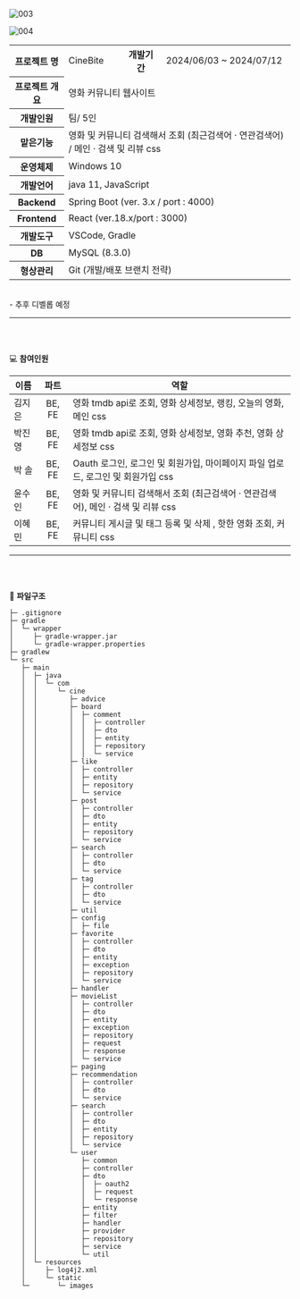 
![003](https://github.com/user-attachments/assets/37882eba-3d6f-4bef-9b61-166bf2537375)

![004](https://github.com/user-attachments/assets/7d534395-c36d-4168-a290-c9e5f788def0)

<table>
    <tr>
        <th>프로젝트 명</th>
        <td>CineBite</td>
        <th>개발기간</th>
        <td>2024/06/03 ~ 2024/07/12</td>
    </tr>
    <tr>
        <th>프로젝트 개요</th>
        <td colspan="3"> 영화 커뮤니티 웹사이트</td>
    </tr>
    <tr>
        <th>개발인원</th>
        <td colspan="3">팀/ 5인 </td>
    </tr>
    <tr>
        <th>맡은기능</th>
        <td colspan="3"> 영화 및 커뮤니티 검색해서 조회 (최근검색어 · 연관검색어) / 메인 · 검색 및 리뷰 css </td>
    </tr>
    <tr>
        <th>운영체제</th>
        <td colspan="3">Windows 10</td>
    </tr>
    <tr>
        <th>개발언어</th>
        <td colspan="3"> java 11, JavaScript</td>
    </tr>
      <tr>
        <th>Backend</th>
        <td colspan="3"> Spring Boot (ver. 3.x / port : 4000)</td>
    </tr>
     <tr>
        <th>Frontend</th>
        <td colspan="3"> React (ver.18.x/port : 3000)</td>
    </tr>
    <tr>
        <th>개발도구</th>
        <td colspan="3">VSCode, Gradle</td>
    </tr>
    <tr>
        <th>DB</th>
        <td colspan="3">MySQL (8.3.0)</td>
    </tr>
     <tr>
        <th>형상관리</th>
        <td colspan="3">Git (개발/배포 브랜치 전략)</td>
    </tr>
</table>
</br>
- 추후 디벨롭 예정

---
</br></br>

💻 **참여인원**

| 이름   |  파트  | 역할                                                                              |
| ------ | :----: | --------------------------------------------------------------------------------- |
| 김지은 | BE, FE | 영화 tmdb api로 조회, 영화 상세정보, 랭킹, 오늘의 영화, 메인 css                  |
| 박진영 | BE, FE | 영화 tmdb api로 조회, 영화 상세정보, 영화 추천, 영화 상세정보 css                 |
| 박 솔  | BE, FE | Oauth 로그인, 로그인 및 회원가입, 마이페이지 파일 업로드, 로그인 및 회원가입 css  |
| 윤수인 | BE, FE | 영화 및 커뮤니티 검색해서 조회 (최근검색어 · 연관검색어), 메인 · 검색 및 리뷰 css |
| 이혜민 | BE, FE | 커뮤니티 게시글 및 태그 등록 및 삭제 , 핫한 영화 조회, 커뮤니티 css               |

---

</br></br>

📂 **파일구조**

```back
├─ .gitignore
├─ gradle
│  └─ wrapper
│     ├─ gradle-wrapper.jar
│     └─ gradle-wrapper.properties
├─ gradlew
└─ src
   ├─ main
   │  ├─ java
   │  │  └─ com
   │  │     └─ cine
   │  │        ├─ advice
   │  │        ├─ board
   │  │        │  ├─ comment
   │  │        │  │  ├─ controller
   │  │        │  │  ├─ dto
   │  │        │  │  ├─ entity
   │  │        │  │  ├─ repository
   │  │        │  │  └─ service
   │  │        ├─ like
   │  │        │  ├─ controller
   │  │        │  ├─ entity
   │  │        │  ├─ repository
   │  │        │  └─ service
   │  │        ├─ post
   │  │        │  ├─ controller
   │  │        │  ├─ dto
   │  │        │  ├─ entity
   │  │        │  ├─ repository
   │  │        │  └─ service
   │  │        ├─ search
   │  │        │  ├─ controller
   │  │        │  ├─ dto
   │  │        │  └─ service
   │  │        ├─ tag
   │  │        │  ├─ controller
   │  │        │  ├─ dto
   │  │        │  └─ service
   │  │        ├─ util
   │  │        ├─ config
   │  │        │  ├─ file
   │  │        ├─ favorite
   │  │        │  ├─ controller
   │  │        │  ├─ dto
   │  │        │  ├─ entity
   │  │        │  ├─ exception
   │  │        │  ├─ repository
   │  │        │  └─ service
   │  │        ├─ handler
   │  │        ├─ movieList
   │  │        │  ├─ controller
   │  │        │  ├─ dto
   │  │        │  ├─ entity
   │  │        │  ├─ exception
   │  │        │  ├─ repository
   │  │        │  ├─ request
   │  │        │  ├─ response
   │  │        │  └─ service
   │  │        ├─ paging
   │  │        ├─ recommendation
   │  │        │  ├─ controller
   │  │        │  ├─ dto
   │  │        │  └─ service
   │  │        ├─ search
   │  │        │  ├─ controller
   │  │        │  ├─ dto
   │  │        │  ├─ entity
   │  │        │  ├─ repository
   │  │        │  └─ service
   │  │        └─ user
   │  │           ├─ common
   │  │           ├─ controller
   │  │           ├─ dto
   │  │           │  ├─ oauth2
   │  │           │  ├─ request
   │  │           │  └─ response
   │  │           ├─ entity
   │  │           ├─ filter
   │  │           ├─ handler
   │  │           ├─ provider
   │  │           ├─ repository
   │  │           ├─ service
   │  │           └─ util
   │  └─ resources
   │     ├─ log4j2.xml
   │     └─ static
   └─       └─ images
```

